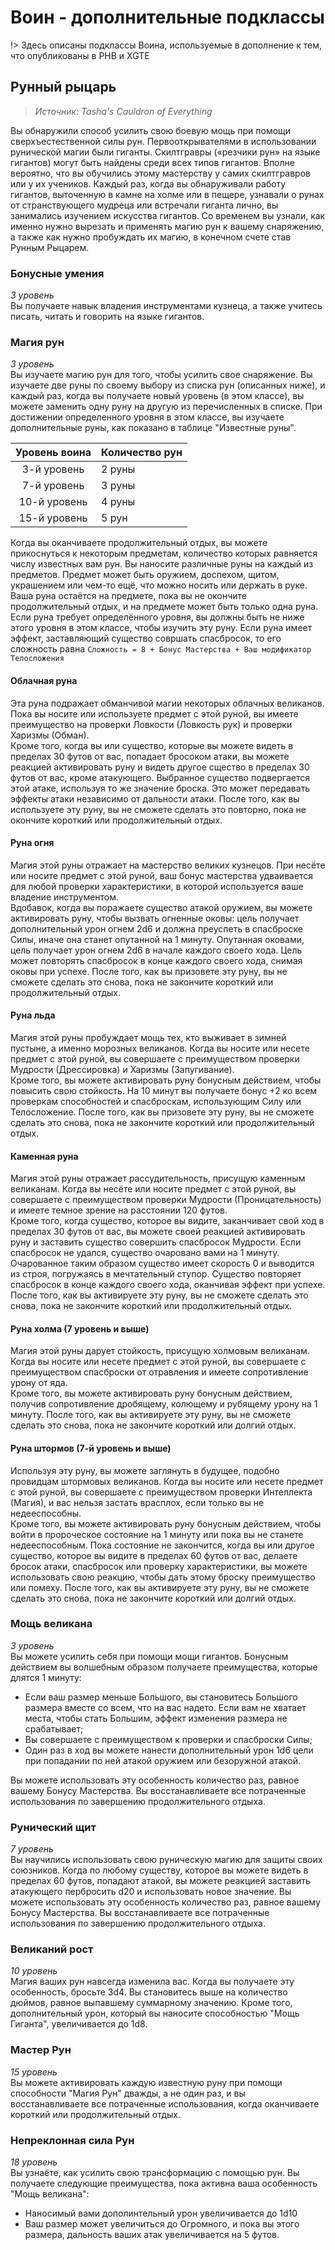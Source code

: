 # Воин - дополнительные подклассы
!> Здесь описаны подклассы Воина, используемые в дополнение к тем, что опубликованы в PHB и XGTE

## Рунный рыцарь
> _Источник: Tasha's Cauldron of Everything_

Вы обнаружили способ усилить свою боевую мощь при помощи сверхъестественной силы рун. Первооткрывателями в использовании
рунической магии были гиганты. Скилтгравры («резчики рун» на языке гигантов) могут быть найдены среди всех типов
гигантов. Вполне вероятно, что вы обучились этому мастерству у самих скилтгравров или у их учеников.
Каждый раз, когда вы обнаруживали работу гигантов, выточенную в камне на холме или в пещере, узнавали о рунах от
странствующего мудреца или встречали гиганта лично, вы занимались изучением искусства гигантов. Со временем вы
узнали, как именно нужно вырезать и применять магию рун к вашему снаряжению, а также как нужно пробуждать их магию,
в конечном счете став Рунным Рыцарем.

### Бонусные умения
_3 уровень_  
Вы получаете навык владения инструментами кузнеца, а также учитесь писать, читать и говорить на языке гигантов. 

### Магия рун
_3 уровень_  
Вы изучаете магию рун для того, чтобы усилить свое снаряжение. Вы изучаете две руны по своему выбору из списка рун (описанных ниже), и каждый раз, когда вы получаете новый уровень (в этом классе), вы можете заменить одну руну на другую из перечисленных в списке. При достижении определенного уровня в этом классе, вы изучаете дополнительные руны, как показано в таблице "Известные руны".

| Уровень воина  | Количество рун |  
|:-------------:|-------------------|  
| 3-й уровень | 2 руны |
| 7-й уровень | 3 руны |
| 10-й уровень | 4 руны |
| 15-й уровень | 5 рун |

Когда вы оканчиваете продолжительный отдых, вы можете прикоснуться к некоторым предметам, количество которых равняется числу известных вам рун. Вы наносите различные руны на каждый из предметов. Предмет может быть оружием, доспехом, щитом, украшением или чем-то ещё, что можно носить или держать в руке. Ваша руна остаётся на предмете, пока вы не окончите продолжительный отдых, и на предмете может быть только одна руна.  
Если руна требует определённого уровня, вы должны быть не ниже этого уровня в этом классе, чтобы изучить эту руну.
Если руна имеет эффект, заставляющий существо совршать спасбросок, то его сложность равна `Сложность = 8 + Бонус Мастерства + Ваш модификатор Телосложения`

#### Облачная руна
Эта руна подражает обманчивой магии некоторых облачных великанов. Пока вы носите или используете предмет с этой руной, вы имеете преимущество на проверки Ловкости (Ловкость рук) и проверки Харизмы (Обман).  
Кроме того, когда вы или существо, которые вы можете видеть в пределах 30 футов от вас, попадает бросоком атаки, вы можете реакцией активировать руну и видеть другое сщество в пределах 30 футов от вас, кроме атакующего. Выбранное существо подвергается этой атаке, используя то же значение броска. Это может передавать эффекты атаки независимо от дальности атаки. После того, как вы используете эту руну, вы не сможете сделать это повторно, пока не окончите короткий или продолжительный отдых.

#### Руна огня
Магия этой руны отражает на мастерство великих кузнецов. При несёте или носите предмет с этой руной, ваш бонус мастерства удваивается для любой проверки характеристики, в которой используется ваше владение инструментом.  
Вдобавок, когда вы поражаете существо атакой оружием, вы можете активировать руну, чтобы вызвать огненные оковы: цель получает дополнительный урон огнем 2d6 и должна преуспеть в спасброске Силы, иначе она станет опутанной на 1 минуту. Опутанная оковами, цель получает урон огнем 2d6 в начале каждого своего хода. Цель может повторять спасбросок в конце каждого своего хода, снимая оковы при успехе. После того, как вы призовете эту руну, вы не сможете сделать это снова, пока не закончите короткий или продолжительный отдых.

#### Руна льда
Магия этой руны пробуждает мощь тех, кто выживает в зимней пустыне, а именно морозных великанов. Когда вы носите или несете предмет с этой руной, вы совершаете с преимуществом проверки Мудрости (Дрессировка) и Харизмы (Запугивание).  
Кроме того, вы можете активировать руну бонусным действием, чтобы повысить свою стойкость. На 10 минут вы получаете бонус +2 ко всем проверкам способностей и спасброскам, использующим Силу или Телосложение. После того, как вы призовете эту руну, вы не сможете сделать это снова, пока не закончите короткий или продолжительный отдых.

#### Каменная руна
Магия этой руны отражает рассудительность, присущую каменным великанам. Когда вы несёте или носите предмет с этой руной, вы совершаете с преимуществом проверки Мудрости (Проницательность) и имеете темное зрение на расстоянии 120 футов.  
Кроме того, когда существо, которое вы видите, заканчивает свой ход в пределах 30 футов от вас, вы можете своей реакцией активировать руну и заставить существо совершить спасбросок Мудрости. Если спасбросок не удался, существо очаровано вами на 1 минуту. Очарованное таким образом существо имеет скорость 0 и выводится из строя, погружаясь в мечтательный ступор. Существо повторяет спасбросок в конце каждого своего хода, оканчивая эффект при успехе. После того, как вы активируете эту руну, вы не сможете сделать это снова, пока не закончите короткий или продолжительный отдых.

#### Руна холма (7 уровень и выше)
Магия этой руны дарует стойкость, присущую холмовым великанам. Когда вы носите или несете предмет с этой руной, вы совершаете с преимуществом спасброски от отравления и имеете сопротивление урону от яда.  
Кроме того, вы можете активировать руну бонусным действием, получив сопротивление дробящему, колющему и рубящему урону на 1 минуту. После того, как вы активируете эту руну, вы не сможете сделать это снова, пока не закончите короткий или долгий отдых.

#### Руна штормов (7-й уровень и выше)
Используя эту руну, вы можете заглянуть в будущее, подобно провидцам штормовых великанов. Когда вы носите или несете предмет с этой руной, вы совершаете с преимуществом проверки Интеллекта (Магия), и вас нельзя застать врасплох, если только вы не недееспособны.  
Кроме того, вы можете активировать руну бонусным действием, чтобы войти в пророческое состояние на 1 минуту или пока вы не станете недееспособным. Пока состояние не закончится, когда вы или другое существо, которое вы видите в пределах 60 футов от вас, делаете бросок атаки, спасбросок или проверку характеристики, вы можете использовать свою реакцию, чтобы дать этому броску преимущество или помеху. После того, как вы активируете эту руну, вы не сможете сделать это снова, пока не закончите короткий или долгий отдых.

### Мощь великана
_3 уровень_  
Вы можете усилить себя при помощи мощи гигантов. Бонусным действием вы волшебным образом получаете преимущества, которые длятся 1 минуту:
- Если ваш размер меньше Большого, вы становитесь Большого размера вместе со всем, что на вас надето. Если вам не хватает места, чтобы стать Большим, эффект изменения размера не срабатывает;
- Вы совершаете с преимуществом к проверки и спасброски Силы;
- Один раз в ход вы можете нанести дополнительный урон 1d6 цели при попадании по ней атакой оружием или безоружной атакой. 

Вы можете использовать эту особенность количество раз, равное вашему Бонусу Мастерства. Вы восстанавливаете все потраченные использования по завершению продолжительного отдыха. 

### Рунический щит
_7 уровень_  
Вы научились использовать свою руническую магию для защиты своих союзников. Когда по любому существу, которое вы можете видеть в пределах 60 футов, попадают атакой, вы можете реакцией заставить атакующего пербросить d20 и использовать новое значение. Вы можете использовать эту особенность количество раз, равное вашему Бонусу Мастерства. Вы восстанавливаете все потраченные использования по завершению продолжительного отдыха. 

### Великаний рост
_10 уровень_  
Магия ваших рун навсегда изменила вас. Когда вы получаете эту особенность, бросьте 3d4. Вы становитесь выше на количество дюймов, равное выпавшему суммарному значению. Кроме того, дополнительный урон, который вы наносите способностью "Мощь Гиганта", увеличивается до 1d8.  

### Мастер Рун
_15 уровень_  
Вы можете активировать каждую известную руну при помощи способности "Магия Рун" дважды, а не один раз, и вы восстанавливаете все потраченные использования, когда оканчиваете короткий или продолжительный отдых.

### Непреклонная сила Рун
_18 уровень_  
Вы узнаёте, как усилить свою трансформацию с помощью рун. Вы получаете следующие преимущества, пока активна ваша особенность "Мощь великана":
- Наносимый вами дополинтельный урон увеличивается до 1d10
- Ваш размер может увеличиться до Огромного, и пока вы этого размера, дальность ваших атак увеличивается на 5 футов.